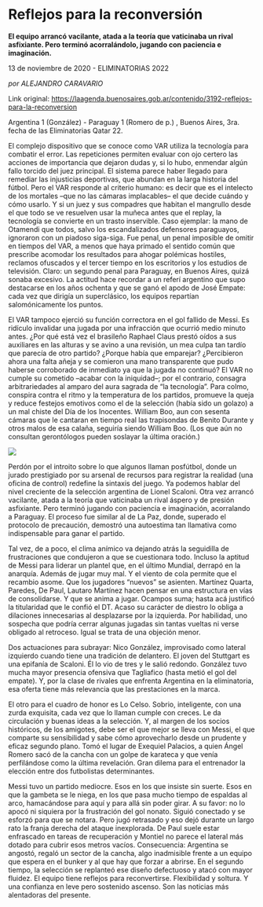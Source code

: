 # Reflejos para la reconversión

**El equipo arrancó vacilante, atada a la teoría que vaticinaba un rival asfixiante. Pero terminó acorralándolo, jugando con paciencia e imaginación.**

13 de noviembre de 2020 - ELIMINATORIAS 2022

_por ALEJANDRO CARAVARIO_

Link original: https://laagenda.buenosaires.gob.ar/contenido/3192-reflejos-para-la-reconversion



Argentina 1 (González) - Paraguay 1 (Romero de p.) , Buenos Aires, 3ra. fecha de las Eliminatorias Qatar 22.




El complejo dispositivo que se conoce como VAR utiliza la tecnología para combatir el error. Las repeticiones permiten evaluar con ojo certero las acciones de importancia que dejaron dudas y, si lo hubo, enmendar algún fallo torcido del juez principal. El sistema parece haber llegado para remediar las injusticias deportivas, que abundan en la larga historia del fútbol. Pero el VAR responde al criterio humano: es decir que es el intelecto de los mortales –que no las cámaras implacables– el que decide cuándo y cómo usarlo. Y si un juez y sus compadres que habitan el mangrullo desde el que todo se ve resuelven usar la muñeca antes que el replay, la tecnología se convierte en un trasto inservible. Caso ejemplar: la mano de Otamendi que todos, salvo los escandalizados defensores paraguayos, ignoraron con un piadoso siga-siga. Fue penal, un penal imposible de omitir en tiempos del VAR, a menos que haya primado el sentido común que prescribe acomodar los resultados para ahogar polémicas hostiles, reclamos ofuscados y el tercer tiempo en los escritorios y los estudios de televisión. Claro: un segundo penal para Paraguay, en Buenos Aires, quizá sonaba excesivo. La actitud hace recordar a un referí argentino que supo destacarse en los años ochenta y que se ganó el apodo de José Empate: cada vez que dirigía un superclásico, los equipos repartían salomónicamente los puntos.




El VAR tampoco ejerció su función correctora en el gol fallido de Messi. Es ridículo invalidar una jugada por una infracción que ocurrió medio minuto antes. ¿Por qué está vez el brasileño Raphael Claus prestó oídos a sus auxiliares en las alturas y se avino a una revisión, un mea culpa tan tardío que parecía de otro partido? ¿Porque había que emparejar? ¿Percibieron ahora una falta añeja y se comieron una mano transparente que pudo haberse corroborado de inmediato ya que la jugada no continuó? El VAR no cumple su cometido –acabar con la iniquidad–; por el contrario, consagra arbitrariedades al amparo del aura sagrada de “la tecnología”. Para colmo, conspira contra el ritmo y la temperatura de los partidos, promueve la queja y reduce festejos emotivos como el de la selección (había sido un golazo) a un mal chiste del Día de los Inocentes. William Boo, aun con sesenta cámaras que le cantaran en tiempo real las trapisondas de Benito Durante y otros malos de esa calaña, seguiría siendo William Boo. (Los que aún no consultan gerontólogos pueden soslayar la última oración.)




[![](https://img.youtube.com/vi/xeHH0VmiWzs/0.jpg)](https://www.youtube.com/watch?v=xeHH0VmiWzs)




Perdón por el introito sobre lo que algunos llaman posfútbol, donde un jurado prestigiado por su arsenal de recursos para registrar la realidad (una oficina de control) redefine la sintaxis del juego. Ya podemos hablar del nivel creciente de la selección argentina de Lionel Scaloni. Otra vez arrancó vacilante, atada a la teoría que vaticinaba un rival áspero y de presión asfixiante. Pero terminó jugando con paciencia e imaginación, acorralando a Paraguay. El proceso fue similar al de La Paz, donde, superado el protocolo de precaución, demostró una autoestima tan llamativa como indispensable para ganar el partido.




Tal vez, de a poco, el clima anímico va dejando atrás la seguidilla de frustraciones que condujeron a que se cuestionara todo. Incluso la aptitud de Messi para liderar un plantel que, en el último Mundial, derrapó en la anarquía. Además de jugar muy mal. Y el viento de cola permite que el recambio asome. Que los jugadores “nuevos” se asienten. Martínez Quarta, Paredes, De Paul, Lautaro Martínez hacen pensar en una estructura en vías de consolidarse. Y que se anima a jugar. Ocampos suma; hasta acá justificó la titularidad que le confió el DT. Acaso su carácter de diestro lo obliga a dilaciones innecesarias al desplazarse por la izquierda. Por habilidad, uno sospecha que podría cerrar algunas jugadas sin tantas vueltas ni verse obligado al retroceso. Igual se trata de una objeción menor.




Dos actuaciones para subrayar: Nico González, improvisado como lateral izquierdo cuando tiene una tradición de delantero. El joven del Stuttgart es una epifanía de Scaloni. Él lo vio de tres y le salió redondo. González tuvo mucha mayor presencia ofensiva que Tagliafico (hasta metió el gol del empate). Y, por la clase de rivales que enfrenta Argentina en la eliminatoria, esa oferta tiene más relevancia que las prestaciones en la marca.




El otro para el cuadro de honor es Lo Celso. Sobrio, inteligente, con una zurda exquisita, cada vez que lo llaman cumple con creces. Le da circulación y buenas ideas a la selección. Y, al margen de los socios históricos, de los amigotes, debe ser el que mejor se lleva con Messi, el que comparte su sensibilidad y sabe cómo aprovecharlo desde un prudente y eficaz segundo plano. Tomó el lugar de Exequiel Palacios, a quien Ángel Romero sacó de la cancha con un golpe de karateca y que venía perfilándose como la última revelación. Gran dilema para el entrenador la elección entre dos futbolistas determinantes.




Messi tuvo un partido mediocre. Esos en los que insiste sin suerte. Esos en que la gambeta se le niega, en los que pasa mucho tiempo de espaldas al arco, hamacándose para aquí y para allá sin poder girar. A su favor: no lo apocó ni siquiera por la frustración del gol nonato. Siguió conectado y se esforzó para que se notara. Pero jugó retrasado y eso dejó durante un largo rato la franja derecha del ataque inexplorada. De Paul suele estar enfrascado en tareas de recuperación y Montiel no parece el lateral más dotado para cubrir esos metros vacíos. Consecuencia: Argentina se angostó, regaló un sector de la cancha, algo inadmisible frente a un equipo que espera en el bunker y al que hay que forzar a abrirse. En el segundo tiempo, la selección se replanteó ese diseño defectuoso y atacó con mayor fluidez. El equipo tiene reflejos para reconvertirse. Flexibilidad y soltura. Y una confianza en leve pero sostenido ascenso. Son las noticias más alentadoras del presente.



